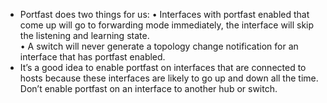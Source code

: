 - Portfast does two things for us:
	• Interfaces with portfast enabled that come up will go to forwarding mode immediately, the interface will skip the listening and learning state.  
	• A switch will never generate a topology change notification for an interface that has portfast enabled.
- It’s a good idea to enable portfast on interfaces that are connected to hosts because these interfaces are likely to go up and down all the time. Don’t enable portfast on an interface to another hub or switch.